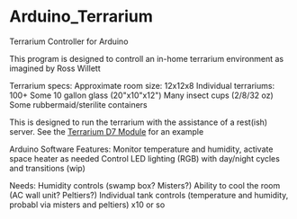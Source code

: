 Arduino_Terrarium
=================

Terrarium Controller for Arduino

This program is designed to controll an in-home terrarium environment as imagined by Ross Willett

Terrarium specs:
Approximate room size: 12x12x8
Individual terrariums: 100+
    Some 10 gallon glass (20"x10"x12")
    Many insect cups (2/8/32 oz)
    Some rubbermaid/sterilite containers
    
This is designed to run the terrarium with the assistance of a rest(ish) server.  See the <a href="https://github.com/soundspawn/Terrarium_D7_Module">Terrarium  D7 Module</a> for an example

Arduino Software Features:
    Monitor temperature and humidity, activate space heater as needed
    Control LED lighting (RGB) with day/night cycles and transitions (wip)

Needs:
    Humidity controls (swamp box?  Misters?)
    Ability to cool the room (AC wall unit?  Peltiers?)
    Individual tank controls (temperature and humidity, probabl via misters and peltiers) x10 or so
